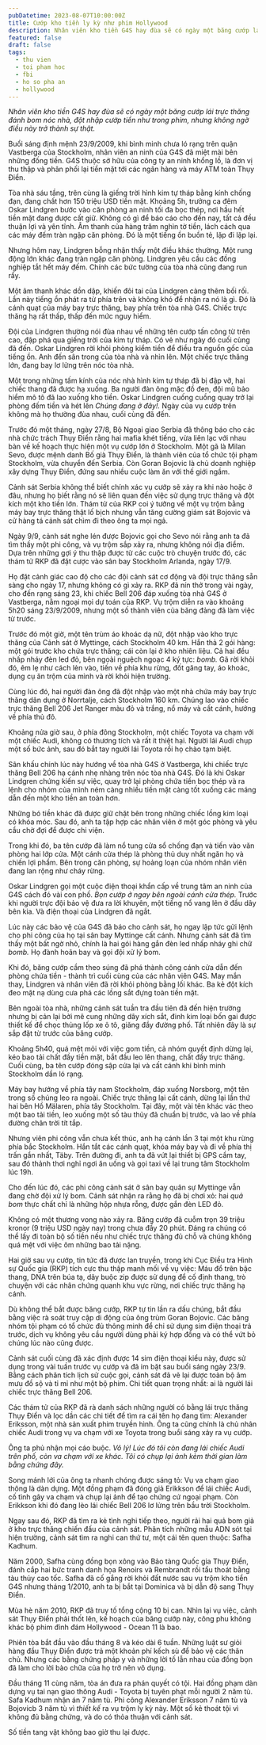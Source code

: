```yaml
---
pubDatetime: 2023-08-07T10:00:00Z
title: Cướp kho tiền ly kỳ như phim Hollywood
description: Nhân viên kho tiền G4S hay đùa sẽ có ngày một băng cướp lái trực thăng đánh bom nóc nhà, đột nhập cướp tiền như trong phim, nhưng không ngờ điều này trở thành sự thật.
featured: false
draft: false
tags:
  - thu vien
  - toi pham hoc
  - fbi
  - ho so pha an
  - hollywood
---
```


_Nhân viên kho tiền G4S hay đùa sẽ có ngày một băng cướp lái trực thăng đánh bom nóc nhà, đột nhập cướp tiền như trong phim, nhưng không ngờ điều này trở thành sự thật._

Buổi sáng định mệnh 23/9/2009, khi bình minh chưa ló rạng trên quận Vastberga của Stockholm, nhân viên an ninh của G4S đã miệt mài bên những đống tiền. G4S thuộc sở hữu của công ty an ninh khổng lồ, là đơn vị thu thập và phân phối lại tiền mặt tới các ngân hàng và máy ATM toàn Thụy Điển.

Tòa nhà sáu tầng, trên cùng là giếng trời hình kim tự tháp bằng kính chống đạn, đang chất hơn 150 triệu USD tiền mặt. Khoảng 5h, trưởng ca đêm Oskar Lindgren bước vào căn phòng an ninh tối đa bọc thép, nơi hầu hết tiền mặt đang được cất giữ. Không có gì để báo cáo cho đến nay, tất cả đều thuận lợi và yên tĩnh. Âm thanh của hàng trăm nghìn tờ tiền, lách cách qua các máy đếm tràn ngập căn phòng. Đó là một tiếng ồn buồn tẻ, lặp đi lặp lại.

Nhưng hôm nay, Lindgren bỗng nhận thấy một điều khác thường. Một rung động lớn khác đang tràn ngập căn phòng. Lindgren yêu cầu các đồng nghiệp tắt hết máy đếm. Chính các bức tường của tòa nhà cũng đang run rẩy.

Một âm thanh khác dồn dập, khiến đôi tai của Lindgren càng thêm bối rối. Lần này tiếng ồn phát ra từ phía trên và không khó để nhận ra nó là gì. Đó là cánh quạt của máy bay trực thăng, bay phía trên tòa nhà G4S. Chiếc trực thăng hạ rất thấp, thấp đến mức nguy hiểm.

Đội của Lindgren thường nói đùa nhau về những tên cướp tấn công từ trên cao, đập phá qua giếng trời của kim tự tháp. Có vẻ như ngày đó cuối cùng đã đến. Oskar Lindgren rời khỏi phòng kiểm tiền để điều tra nguồn gốc của tiếng ồn. Anh đến sân trong của tòa nhà và nhìn lên. Một chiếc trực thăng lớn, đang bay lơ lửng trên nóc tòa nhà.

Một trong những tấm kính của nóc nhà hình kim tự tháp đã bị đập vỡ, hai chiếc thang đã được hạ xuống. Ba người đàn ông mặc đồ đen, đội mũ bảo hiểm mô tô đã lao xuống kho tiền. Oskar Lindgren cuống cuồng quay trở lại phòng đếm tiền và hét lên _Chúng đang ở đây!._ Ngày của vụ cướp trên không mà họ thường đùa nhau, cuối cùng đã đến.

Trước đó một tháng, ngày 27/8, Bộ Ngoại giao Serbia đã thông báo cho các nhà chức trách Thụy Điển rằng hai mafia khét tiếng, vừa liên lạc với nhau bàn về kế hoạch thực hiện một vụ cướp lớn ở Stockholm. Một gã là Milan Sevo, được mệnh danh Bố già Thụy Điển, là thành viên của tổ chức tội phạm Stockholm, vừa chuyển đến Serbia. Còn Goran Bojovic là chủ doanh nghiệp xây dựng Thụy Điển, đứng sau nhiều cuộc làm ăn với thế giới ngầm.

Cảnh sát Serbia không thể biết chính xác vụ cướp sẽ xảy ra khi nào hoặc ở đâu, nhưng họ biết rằng nó sẽ liên quan đến việc sử dụng trực thăng và đột kích một kho tiền lớn. Thám tử của RKP coi ý tưởng về một vụ trộm bằng máy bay trực thăng thật lố bịch nhưng vẫn tăng cường giám sát Bojovic và cử hàng tá cảnh sát chìm đi theo ông ta mọi ngả.

Ngày 9/9, cảnh sát nghe lén được Bojovic gọi cho Sevo nói rằng anh ta đã tìm thấy một phi công, và vụ trộm sắp xảy ra, nhưng không nói địa điểm. Dựa trên những gợi ý thu thập được từ các cuộc trò chuyện trước đó, các thám tử RKP đã đặt cược vào sân bay Stockholm Arlanda, ngày 17/9.

Họ đặt cảnh giác cao độ cho các đội cảnh sát cơ động và đội trực thăng sẵn sàng cho ngày 17, nhưng không có gì xảy ra. RKP đã nín thở trong vài ngày, cho đến rạng sáng 23, khi chiếc Bell 206 đáp xuống tòa nhà G4S ở Vastberga, nằm ngoại mọi dự toán của RKP. Vụ trộm diễn ra vào khoảng 5h20 sáng 23/9/2009, nhưng một số thành viên của băng đảng đã làm việc từ trước.

Trước đó một giờ, một tên trùm áo khoác dạ nữ, đột nhập vào kho trực thăng của Cảnh sát ở Myttinge, cách Stockholm 40 km. Hắn thả 2 gói hàng: một gói trước kho chứa trực thăng; cái còn lại ở kho nhiên liệu. Cả hai đều nhấp nháy đèn led đỏ, bên ngoài nguệch ngoạc 4 ký tực: _bomb._ Gã rời khỏi đó, êm lẹ như cách lẻn vào, tiến về phía khu rừng, đốt găng tay, áo khoác, dụng cụ ăn trộm của mình và rời khỏi hiện trường.

Cùng lúc đó, hai người đàn ông đã đột nhập vào một nhà chứa máy bay trực thăng dân dụng ở Norrtalje, cách Stockholm 160 km. Chúng lao vào chiếc trực thăng Bell 206 Jet Ranger màu đỏ và trắng, nổ máy và cất cánh, hướng về phía thủ đô.

Khoảng nửa giờ sau, ở phía đông Stockholm, một chiếc Toyota va chạm với một chiếc Audi, không có thương tích và rất ít thiệt hại. Người lái Audi chụp một số bức ảnh, sau đó bắt tay người lái Toyota rồi họ chào tạm biệt.

Sân khấu chính lúc này hướng về tòa nhà G4S ở Vastberga, khi chiếc trực thăng Bell 206 hạ cánh nhẹ nhàng trên nóc tòa nhà G4S. Đó là khi Oskar Lindgren chứng kiến sự việc, quay trở lại phòng chứa tiền bọc thép và ra lệnh cho nhóm của mình ném càng nhiều tiền mặt càng tốt xuống các máng dẫn đến một kho tiền an toàn hơn.

Những bó tiền khác đã được giữ chặt bên trong những chiếc lồng kim loại có khóa móc. Sau đó, anh ta tập hợp các nhân viên ở một góc phòng và yêu cầu chờ đợi để được chi viện.

Trong khi đó, ba tên cướp đã làm nổ tung cửa sổ chống đạn và tiến vào văn phòng hai lớp cửa. Một cánh cửa thép là phòng thủ duy nhất ngăn họ và chiến lợi phẩm. Bên trong căn phòng, sự hoảng loạn của nhóm nhân viên đang lan rộng như cháy rừng.

Oskar Lindgren gọi một cuộc điện thoại khẩn cấp về trung tâm an ninh của G4S cách đó vài con phố. _Bọn cướp ở ngay bên ngoài cánh cửa thép._ Trước khi người trực đội bảo vệ đưa ra lời khuyên, một tiếng nổ vang lên ở đầu dây bên kia. Và điện thoại của Lindgren đã ngắt.

Lúc này các bảo vệ của G4S đã báo cho cảnh sát, họ ngay lập tức gửi lệnh cho phi công của họ tại sân bay Myttinge cất cánh. Nhưng cảnh sát đã tìm thấy một bất ngờ nhỏ, chính là hai gói hàng gắn đèn led nhấp nháy ghi chữ _bomb._ Họ đành hoãn bay và gọi đội xử lý bom.

Khi đó, băng cướp cầm theo súng đã phá thành công cánh cửa dẫn đến phòng chứa tiền - thành trì cuối cùng của các nhân viên G4S. May mắn thay, Lindgren và nhân viên đã rời khỏi phòng bằng lối khác. Ba kẻ đột kích đeo mặt nạ dùng cưa phá các lồng sắt đựng toàn tiền mặt.

Bên ngoài tòa nhà, những cảnh sát tuần tra đầu tiên đã đến hiện trường nhưng bị cản lại bởi mê cung những dây xích sắt, đinh kim loại bốn gai được thiết kế để chọc thủng lốp xe ô tô, giăng đầy đường phố. Tất nhiên đây là sự sắp đặt từ trước của băng cướp.

Khoảng 5h40, quá mệt mỏi với việc gom tiền, cả nhóm quyết định dừng lại, kéo bao tải chất đầy tiền mặt, bắt đầu leo lên thang, chất đầy trực thăng. Cuối cùng, ba tên cướp đóng sập cửa lại và cất cánh khi bình minh Stockholm dần ló rạng.

Máy bay hướng về phía tây nam Stockholm, đáp xuống Norsborg, một tên trong số chúng leo ra ngoài. Chiếc trực thăng lại cất cánh, dừng lại lần thứ hai bên Hồ Mälaren, phía tây Stockholm. Tại đây, một vài tên khác vác theo một bao tải tiền, leo xuống một số tàu thủy đã chuẩn bị trước, và lao về phía đường chân trời tít tắp.

Nhưng viên phi công vẫn chưa kết thúc, anh hạ cánh lần 3 tại một khu rừng phía bắc Stockholm. Hắn tắt các cánh quạt, khóa máy bay và đi về phía thị trấn gần nhất, Täby. Trên đường đi, anh ta đã vứt lại thiết bị GPS cầm tay, sau đó thảnh thơi nghỉ ngơi ăn uống và gọi taxi về lại trung tâm Stockholm lúc 19h.

Cho đến lúc đó, các phi công cảnh sát ở sân bay quân sự Myttinge vẫn đang chờ đội xử lý bom. Cảnh sát nhận ra rằng họ đã bị chơi xỏ: hai _quả bom_ thực chất chỉ là những hộp nhựa rỗng, được gắn đèn LED đỏ.

Không có một thương vong nào xảy ra. Băng cướp đã cuỗm trọn 39 triệu kronor (9 triệu USD ngày nay) trong chưa đầy 20 phút. Đáng ra chúng có thể lấy đi toàn bộ số tiền nếu như chiếc trực thăng đủ chỗ và chúng không quá mệt với việc ôm những bao tải nặng.

Hai giờ sau vụ cướp, tin tức đã được lan truyền, trong khi Cục Điều tra Hình sự Quốc gia (RKP) tích cực thu thập manh mối về vụ việc: Máu đổ trên bậc thang, DNA trên búa tạ, dây buộc zip được sử dụng để cố định thang, trò chuyện với các nhân chứng quanh khu vực rừng, nơi chiếc trực thăng hạ cánh.

Dù không thể bắt được băng cướp, RKP tự tin lần ra dấu chúng, bắt đầu bằng việc rà soát truy cập di động của ông trùm Goran Bojovic. Các băng nhóm tội phạm có tổ chức đủ thông minh để chỉ sử dụng sim điện thoại trả trước, dịch vụ không yêu cầu người dùng phải ký hợp đồng và có thể vứt bỏ chúng lúc nào cũng được.

Cảnh sát cuối cùng đã xác định được 14 sim điện thoại kiểu này, được sử dụng trong vài tuần trước vụ cướp và đã im bặt sau buổi sáng ngày 23/9. Bằng cách phân tích lịch sử cuộc gọi, cảnh sát đã vẽ lại được toàn bộ âm mưu đồ sộ và tỉ mỉ như một bộ phim. Chi tiết quan trọng nhất: ai là người lái chiếc trực thăng Bell 206.

Các thám tử của RKP đã rà danh sách những người có bằng lái trực thăng Thụy Điển và lọc dần các chi tiết để tìm ra cái tên họ đang tìm: Alexander Eriksson, một nhà sản xuất phim truyền hình. Ông ta cũng chính là chủ nhân chiếc Audi trong vụ va chạm với xe Toyota trong buổi sáng xảy ra vụ cướp.

Ông ta phủ nhận mọi cáo buộc. _Vô lý! Lúc đó tôi còn đang lái chiếc Audi trên phố, còn va chạm với xe khác. Tôi có chụp lại ảnh kèm thời gian làm bằng chứng đây._

Song mánh lới của ông ta nhanh chóng được sáng tỏ: Vụ va chạm giao thông là dàn dựng. Một đồng phạm đã đóng giả Erikkson để lái chiếc Audi, cố tình gây va chạm và chụp lại ảnh để tạo chứng cứ ngoại phạm. Còn Erikkson khi đó đang lèo lái chiếc Bell 206 lơ lửng trên bầu trời Stockholm.

Ngay sau đó, RKP đã tìm ra kẻ tình nghi tiếp theo, người rải hai quả bom giả ở kho trực thăng chiến đấu của cảnh sát. Phân tích những mẫu ADN sót tại hiện trường, cảnh sát tìm ra nghi can thứ tư, một cái tên quen thuộc: Safha Kadhum.

Năm 2000, Safha cùng đồng bọn xông vào Bảo tàng Quốc gia Thụy Điển, đánh cắp hai bức tranh danh họa Renoirs và Rembrandt rồi tẩu thoát bằng tàu thủy cao tốc. Safha đã cố gắng rời khỏi đất nước sau vụ trộm kho tiền G4S nhưng tháng 1/2010, anh ta bị bắt tại Dominica và bị dẫn độ sang Thụy Điển.

Mùa hè năm 2010, RKP đã truy tố tổng cộng 10 bị can. Nhìn lại vụ việc, cảnh sát Thụy Điển phải thốt lên, kế hoạch của băng cướp này, công phu không khác bộ phim đình đám Hollywood - Ocean 11 là bao.

Phiên tòa bắt đầu vào đầu tháng 8 và kéo dài 6 tuần. Những luật sư giỏi hàng đầu Thụy Điển được trả một khoản phí kếch sù để bảo vệ các thân chủ. Nhưng các bằng chứng pháp y và những lời tố lẫn nhau của đồng bọn đã làm cho lời bào chữa của họ trở nên vô dụng.

Đầu tháng 11 cùng năm, tòa án đưa ra phán quyết có tội. Hai đồng phạm dàn dựng vụ tai nạn giao thông Audi - Toyota bị tuyên phạt mỗi người 2 năm tù. Safa Kadhum nhận án 7 năm tù. Phi công Alexander Eriksson 7 năm tù và Bojovicb 3 năm tù vì _thiết kế_ ra vụ trộm ly kỳ này. Một số kẻ thoát tội vì không đủ bằng chứng, và do có thỏa thuận với cảnh sát.

Số tiền tang vật không bao giờ thu lại được.